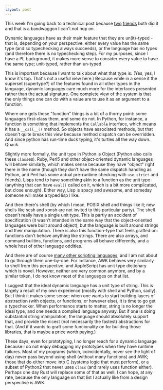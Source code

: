 ```yaml
---
layout: post
---
```


This week I'm going back to a technical post because
[two](https://mindstalk.dreamwidth.org/461722.html)
[friends](https://zenhack.net/2016/12/11/on-python.html) both did it and that
is a bandwaggon I can't not hop on.

Dynamic languages have as their main feature that they are un(it)-typed - that
is, depending on your perspective, either every value has the same type (and
so typechecking always succeeds), or the language has no types (and therefore
there is no typechecking step).  For my purposes, since I have a PL
background, it makes more sense to consider every value to have the same type;
unit-typed, rather than un-typed.

This is important because I want to talk about what that type is.  (Yes, yes,
I know it's top.  That's not a useful view here.)  Because while in a sense
it the superset (supertype?) of the features found in all other types in the
language, dynamic languages care much more for the interfaces presented rather
than the actual signature.  One complete view of the system is that the only
things one can do with a value are to use it as an argument to a function.

Where one gets these "function" things is a bit of a thorny point: some
languages first-class them, and some do not.  In Python, for instance, a
function is something that implements the `Callable` interface, which means it
has a `__call__()` method.  So objects have associated methods, but that
doesn't quite break this view because method dispatch can be overridden.  And
since python has run-time duck typing, it's turtles all the way down.  Quack.

Slightly more formally, the unit type in Python is Object (Python also calls
these `class`es).  Ruby, Perl5 and other object-oriented dynamic languages will
behave similarly, which makes sense because they have "object" right there in
the name (though they don't have the same dispatch handling as Python, and
Perl has some actual pre-runtime checking with `use strict` and friends).
Lisps tend to have something akin to a function as the unit type (anything
that can have `eval()` called on it, which is a bit more complicated, but
close enough).  Either way, Lisp is spacy and awesome, and someday someone
will make a typed lisp I like.

And then there's shell (by which I mean, POSIX shell and things like it; new
shells like scsh and xonsh are not invited to this particular party).  The
shell doesn't really have a single unit type.  This is partly an accident of
specification (it wasn't intended in the same way that the object-oriented
languages were built around object), but the language is built around strings
and their manipulation.  There is also this function-type that
feels grafted on: functions don't behave anything like strings.  There are
also arrays, and command builtins, functions, and programs all behave
differently, and a whole host of other language oddities.

And there are of course
[many other scripting languages](https://en.wikipedia.org/wiki/Category:Scripting_languages),
and I am not about to go through them one-by-one.  For instance, AWK behaves
very similarly to shell from this perspective, and AppleScript has unit type
dictionary which is novel.  However, neither are very common anymore, and by a
similar token, I do not know most of the languages on that list.

I suggest that the ideal dynamic language has a unit type of string.  This is
largely a result of my own experience (mostly with shell and Python, sadly).
But I think it makes some sense: when one wants to start building layers of
abstraction (with objects, or functions, or however else), it is time to go
get a typechecker.  When performance starts to matter, string is no longer the
ideal type, and one needs a compiled language anyway.  But if one is doing
substantial string manipulation, the language should absolutely support that,
and provide the nicest (not necessarily the fastest) abstractions for that.
(And if it wants to graft some funcionality on for building those libraries,
that is maybe a price worth paying.)

These days, even for prototyping, I no longer reach for a dynamic language
because I do not enjoy debugging my prototypes when they have runtime
failures.  Most of my programs (which, coincidentally, never see the light of
day) never pass beyond using shell (without many functions) and AWK; those
that do either move into C (systems logic that must perform), or a subset of
Python2 that never uses `class` (and rarely uses function either).  Perhaps
one day Rust will replace some of that as well.  I can hope, at any rate,
because the only language on that list I actually like from a design
perspective is AWK.
